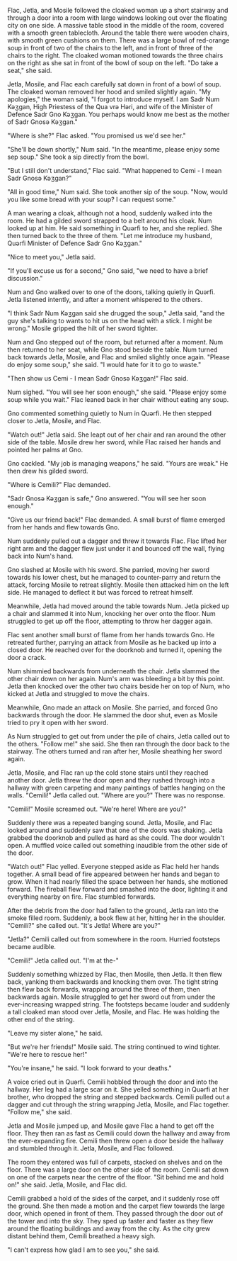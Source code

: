 Flac, Jetla, and Mosile followed the cloaked woman up a short stairway and through a door into a room with large windows looking out over the floating city on one side. A massive table stood in the middle of the room, covered with a smooth green tablecloth. Around the table there were wooden chairs, with smooth green cushions on them. There was a large bowl of red-orange soup in front of two of the chairs to the left, and in front of three of the chairs to the right. The cloaked woman motioned towards the three chairs on the right as she sat in front of the bowl of soup on the left. "Do take a seat," she said.

Jetla, Mosile, and Flac each carefully sat down in front of a bowl of soup. The cloaked woman removed her hood and smiled slightly again. "My apologies," the woman said, "I forgot to introduce myself. I am Sadr Num Kəʒgan, High Priestess of the Qua vrə Həri, and wife of the Minister of Defence Sadr Gno Kəʒgan. You perhaps would know me best as the mother of Sadr Gnosə Kəʒgan."

"Where is she?" Flac asked. "You promised us we'd see her."

"She'll be down shortly," Num said. "In the meantime, please enjoy some sep soup." She took a sip directly from the bowl.

"But I still don't understand," Flac said. "What happened to Cemi \- I mean Sadr Gnosə Kəʒgan?"

"All in good time," Num said. She took another sip of the soup. "Now, would you like some bread with your soup? I can request some."

A man wearing a cloak, although not a hood, suddenly walked into the room. He had a gilded sword strapped to a belt around his cloak. Num looked up at him. He said something in Quərfi to her, and she replied. She then turned back to the three of them. "Let me introduce my husband, Quərfi Minister of Defence Sadr Gno Kəʒgan."

"Nice to meet you," Jetla said.

"If you'll excuse us for a second," Gno said, "we need to have a brief discussion."

Num and Gno walked over to one of the doors, talking quietly in Quərfi. Jetla listened intently, and after a moment whispered to the others.

"I think Sadr Num Kəʒgan said she drugged the soup," Jetla said, "and the guy she's talking to wants to hit us on the head with a stick. I might be wrong." Mosile gripped the hilt of her sword tighter.

Num and Gno stepped out of the room, but returned after a moment. Num then returned to her seat, while Gno stood beside the table. Num turned back towards Jetla, Mosile, and Flac and smiled slightly once again. "Please do enjoy some soup," she said. "I would hate for it to go to waste."

"Then show us Cemi \- I mean Sadr Gnosə Kəʒgan\!" Flac said.

Num sighed. "You will see her soon enough," she said. "Please enjoy some soup while you wait." Flac leaned back in her chair without eating any soup.

Gno commented something quietly to Num in Quərfi. He then stepped closer to Jetla, Mosile, and Flac.

"Watch out\!" Jetla said. She leapt out of her chair and ran around the other side of the table. Mosile drew her sword, while Flac raised her hands and pointed her palms at Gno.

Gno cackled. "My job is managing weapons," he said. "Yours are weak." He then drew his gilded sword.

"Where is Cemili?" Flac demanded.

"Sadr Gnosə Kəʒgan is safe," Gno answered. "You will see her soon enough."

"Give us our friend back\!" Flac demanded. A small burst of flame emerged from her hands and flew towards Gno.

Num suddenly pulled out a dagger and threw it towards Flac. Flac lifted her right arm and the dagger flew just under it and bounced off the wall, flying back into Num's hand.

Gno slashed at Mosile with his sword. She parried, moving her sword towards his lower chest, but he managed to counter-parry and return the attack, forcing Mosile to retreat slightly. Mosile then attacked him on the left side. He managed to deflect it but was forced to retreat himself.

Meanwhile, Jetla had moved around the table towards Num. Jetla picked up a chair and slammed it into Num, knocking her over onto the floor. Num struggled to get up off the floor, attempting to throw her dagger again.

Flac sent another small burst of flame from her hands towards Gno. He retreated further, parrying an attack from Mosile as he backed up into a closed door. He reached over for the doorknob and turned it, opening the door a crack.

Num shimmied backwards from underneath the chair. Jetla slammed the other chair down on her again. Num's arm was bleeding a bit by this point. Jetla then knocked over the other two chairs beside her on top of Num, who kicked at Jetla and struggled to move the chairs.

Meanwhile, Gno made an attack on Mosile. She parried, and forced Gno backwards through the door. He slammed the door shut, even as Mosile tried to pry it open with her sword.

As Num struggled to get out from under the pile of chairs, Jetla called out to the others. "Follow me\!" she said. She then ran through the door back to the stairway. The others turned and ran after her, Mosile sheathing her sword again.

Jetla, Mosile, and Flac ran up the cold stone stairs until they reached another door. Jetla threw the door open and they rushed through into a hallway with green carpeting and many paintings of battles hanging on the walls. "Cemili\!" Jetla called out. "Where are you?" There was no response.

"Cemili\!" Mosile screamed out. "We're here\! Where are you?"

Suddenly there was a repeated banging sound. Jetla, Mosile, and Flac looked around and suddenly saw that one of the doors was shaking. Jetla grabbed the doorknob and pulled as hard as she could. The door wouldn't open. A muffled voice called out something inaudible from the other side of the door.

"Watch out\!" Flac yelled. Everyone stepped aside as Flac held her hands together. A small bead of fire appeared between her hands and began to grow. When it had nearly filled the space between her hands, she motioned forward. The fireball flew forward and smashed into the door, lighting it and everything nearby on fire. Flac stumbled forwards.

After the debris from the door had fallen to the ground, Jetla ran into the smoke filled room. Suddenly, a book flew at her, hitting her in the shoulder. "Cemili?" she called out. "It's Jetla\! Where are you?"

"Jetla?" Cemili called out from somewhere in the room. Hurried footsteps became audible.

"Cemili\!" Jetla called out. "I'm at the-"

Suddenly something whizzed by Flac, then Mosile, then Jetla. It then flew back, yanking them backwards and knocking them over. The tight string then flew back forwards, wrapping around the three of them, then backwards again. Mosile struggled to get her sword out from under the ever-increasing wrapped string. The footsteps became louder and suddenly a tall cloaked man stood over Jetla, Mosile, and Flac. He was holding the other end of the string.

"Leave my sister alone," he said.

"But we're her friends\!" Mosile said. The string continued to wind tighter. "We're here to rescue her\!"

"You're insane," he said. "I look forward to your deaths."

A voice cried out in Quərfi. Cemili hobbled through the door and into the hallway. Her leg had a large scar on it. She yelled something in Quərfi at her brother, who dropped the string and stepped backwards. Cemili pulled out a dagger and cut through the string wrapping Jetla, Mosile, and Flac together. "Follow me," she said.

Jetla and Mosile jumped up, and Mosile gave Flac a hand to get off the floor. They then ran as fast as Cemili could down the hallway and away from the ever-expanding fire. Cemili then threw open a door beside the hallway and stumbled through it. Jetla, Mosile, and Flac followed.

The room they entered was full of carpets, stacked on shelves and on the floor. There was a large door on the other side of the room. Cemili sat down on one of the carpets near the centre of the floor. "Sit behind me and hold on\!" she said. Jetla, Mosile, and Flac did.

Cemili grabbed a hold of the sides of the carpet, and it suddenly rose off the ground. She then made a motion and the carpet flew towards the large door, which opened in front of them. They passed through the door out of the tower and into the sky. They sped up faster and faster as they flew around the floating buildings and away from the city. As the city grew distant behind them, Cemili breathed a heavy sigh.

"I can't express how glad I am to see you," she said.